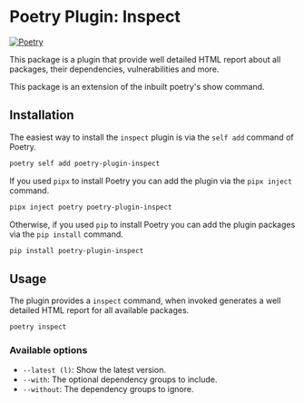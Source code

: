 # Poetry Plugin: Inspect

[![Poetry](https://img.shields.io/endpoint?url=https://python-poetry.org/badge/v0.json)](https://python-poetry.org/)

This package is a plugin that provide well detailed HTML report about all packages, their dependencies, vulnerabilities and more.

This package is an extension of the inbuilt poetry's show command.

## Installation

The easiest way to install the `inspect` plugin is via the `self add` command of Poetry.

```bash
poetry self add poetry-plugin-inspect
```

If you used `pipx` to install Poetry you can add the plugin via the `pipx inject` command.

```bash
pipx inject poetry poetry-plugin-inspect
```

Otherwise, if you used `pip` to install Poetry you can add the plugin packages via the `pip install` command.

```bash
pip install poetry-plugin-inspect
```


## Usage

The plugin provides a `inspect` command, when invoked generates a well detailed HTML report for all available packages.

```bash
poetry inspect
```

### Available options
- `--latest (l)`: Show the latest version.
- `--with`: The optional dependency groups to include.
- `--without`: The dependency groups to ignore.
